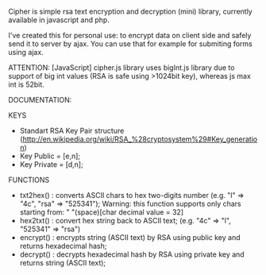 Cipher is simple rsa text encryption and decryption (mini) library, currently available in javascript and php.

I've created this for personal use: to encrypt data on client side and safely send it to server by ajax.
You can use that for example for submiting forms using ajax.

ATTENTION: [JavaScript] cipher.js library uses bigInt.js library due to support of big int values 
(RSA is safe using >1024bit key), whereas js max int is 52bit.

DOCUMENTATION:

KEYS
- Standart RSA Key Pair structure (http://en.wikipedia.org/wiki/RSA_%28cryptosystem%29#Key_generation)
- Key Public = [e,n];
- Key Private = [d,n];

FUNCTIONS
- txt2hex() : converts ASCII chars to hex two-digits number (e.g. "l" => "4c", "rsa" => "525341");
Warning: this function supports only chars starting from: " "(space)[char decimal value = 32]
- hex2txt() : convert hex string back to ASCII text; (e.g. "4c" => "l", "525341" => "rsa")
- encrypt() : encrypts string (ASCII text) by RSA using public key and returns hexadecimal hash;
- decrypt() : decrypts hexadecimal hash by RSA using private key and returns string (ASCII text);

